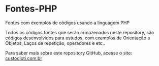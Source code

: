 # Fontes-PHP
Fontes com exemplos de códigos usando a linguagem PHP

Todos os códigos fontes que serão armazenados neste repository, são códigos desenvolvidos para estudos, com exemplos de Orientação a Objetos,
Laços de repetição, operadores e etc..

Para saber mais sobre este repository GitHub, acesse o site: <a href="http://www.custodioti.com.br">custodioti.com.br</a>
